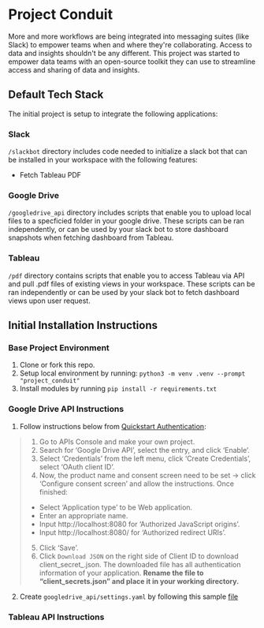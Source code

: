 # Project Conduit

More and more workflows are being integrated into messaging suites (like Slack) to empower teams when and where they're collaborating. Access to data and insights shouldn't be any different. This project was started to empower data teams with an open-source toolkit they can use to streamline access and sharing of data and insights.

## Default Tech Stack
The initial project is setup to integrate the following applications:
### Slack
 `/slackbot` directory includes code needed to initialize a slack bot that can be installed in your workspace with the following features:
 - Fetch Tableau PDF

### Google Drive
`/googledrive_api` directory includes scripts that enable you to upload local files to a specficied folder in your google drive. These scripts can be ran independently, or can be used by your slack bot to store dashboard snapshots when fetching dashboard from Tableau.

### Tableau
`/pdf` directory contains scripts that enable you to access Tableau via API and pull .pdf files of existing views in your workspace. These scripts can be ran independently or can be used by your slack bot to fetch dashboard views upon user request.


## Initial Installation Instructions
### Base Project Environment
1. Clone or fork this repo.
2. Setup local environment by running: `python3 -m venv .venv --prompt "project_conduit"`
3. Install modules by running `pip install -r requirements.txt`

### Google Drive API Instructions
1. Follow instructions below from [Quickstart Authentication](https://pythonhosted.org/PyDrive/quickstart.html#authentication):

> 1. Go to APIs Console and make your own project.
> 2. Search for ‘Google Drive API’, select the entry, and click ‘Enable’.
> 3. Select ‘Credentials’ from the left menu, click ‘Create Credentials’, select ‘OAuth client ID’.
> 4. Now, the product name and consent screen need to be set -> click ‘Configure consent screen’ and
> allow the instructions. Once finished:
>   - Select ‘Application type’ to be Web application.
>   - Enter an appropriate name.
>   - Input http://localhost:8080 for ‘Authorized JavaScript origins’.
>   - Input http://localhost:8080/ for ‘Authorized redirect URIs’.
> 5. Click ‘Save’.
> 6. Click `Download JSON` on the right side of Client ID to download client_secret_<really long ID>.json.
> The downloaded file has all authentication information of your application. **Rename the file to “client_secrets.json” and place it in your working directory.**

2. Create `googledrive_api/settings.yaml` by following this sample [file](https://pythonhosted.org/PyDrive/oauth.html#sample-settings-yaml)


### Tableau API Instructions